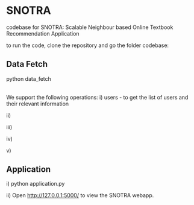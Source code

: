 # SNOTRA
codebase for SNOTRA: Scalable Neighbour based Online Textbook Recommendation Application 

to run the code, clone the repository and go the folder codebase: 

## Data Fetch

python data_fetch <option>

We support the following operations:
  i)   users - to get the list of users and their relevant information
  
  ii)
  
  iii) 
  
  iv) 
  
  v) 
  
## Application
i) python application.py

ii) Open http://127.0.0.1:5000/ to view the SNOTRA webapp.
